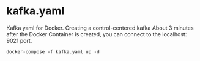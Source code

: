 # kafka.yaml
Kafka yaml for Docker. Creating a control-centered kafka
About 3 minutes after the Docker Container is created, you can connect to the localhost: 9021 port.

```docker-compose -f kafka.yaml up -d```

